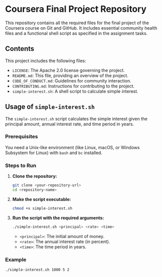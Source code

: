 # Coursera Final Project Repository

This repository contains all the required files for the final project of the Coursera course on Git and GitHub. It includes essential community health files and a functional shell script as specified in the assignment tasks.

## Contents

This project includes the following files:

*   `LICENSE`: The Apache 2.0 license governing the project.
*   `README.md`: This file, providing an overview of the project.
*   `CODE_OF_CONDUCT.md`: Guidelines for community interaction.
*   `CONTRIBUTING.md`: Instructions for contributing to the project.
*   `simple-interest.sh`: A shell script to calculate simple interest.

## Usage of `simple-interest.sh`

The `simple-interest.sh` script calculates the simple interest given the principal amount, annual interest rate, and time period in years.

### Prerequisites

You need a Unix-like environment (like Linux, macOS, or Windows Subsystem for Linux) with `bash` and `bc` installed.

### Steps to Run

1.  **Clone the repository:**
    ```sh
    git clone <your-repository-url>
    cd <repository-name>
    ```

2.  **Make the script executable:**
    ```sh
    chmod +x simple-interest.sh
    ```

3.  **Run the script with the required arguments:**
    ```sh
    ./simple-interest.sh <principal> <rate> <time>
    ```
    *   `<principal>`: The initial amount of money.
    *   `<rate>`: The annual interest rate (in percent).
    *   `<time>`: The time period in years.

### Example

```sh
./simple-interest.sh 1000 5 2
